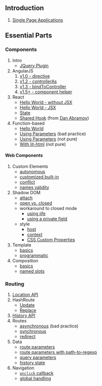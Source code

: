 ## Introduction

1. [Single Page Applications](minimal-spa/1-fundamentals)

## Essential Parts

### Components

1. Intro
   - [JQuery Plugin](components/jquery/range-slider.html)
2. AngularJS
   1. [v1.0 - directive](components/angularjs/directive/hello-world.html)
   2. [v1.2 - controllerAs](components/angularjs/controller-as/hello-world.html)
   3. [v1.3 - bindToController](components/angularjs/bindtocontroller/hello-world.html)
   4. [v1.5+ - component helper](components/angularjs/component-helper/hello-world.html)
3. React
   - [Hello World - without JSX](components/react/hello-world.html)
   - [Hello World - JSX](components/react/hello-jsx.html)
   - [State](components/react/stateful.html)
   - [Shared Hook](components/react/responsive-component/index.html)
     (from
     [Dan Abramov](https://gist.github.com/gaearon/cb5add26336003ed8c0004c4ba820eae))
4. Function-based
   - [Hello World](components/function/hello-world.html)
   - [Using Parameters](components/function/bad-update.html)
     (bad practice)
   - [Using Parameters](components/function/params.html)
     (not pure)
   - [With lit-html](components/function/with-lit-html.html)
     (not pure)

#### Web Components

1. Custom Elements
   - [autonomous](components/custom-elements/autonomous/hello-world.html)
   - [customized built-in](components/custom-elements/customized-buit-in/hello-world.html)
   - [conflict](components/custom-elements/conflict/conflict.html)
   - [names validity](components/custom-elements/names/index.html)
2. Shadow DOM
   - [attach](components/shadow-dom/attach/index.html)
   - [open vs. closed](components/shadow-dom/access/bases/index.html)
   - workaround to closed mode
     - [using iife](components/shadow-dom/access/workaround/iife/index.html)
     - [using a private field](components/shadow-dom/access/workaround/private-field/index.html)
   - style
     - [host](components/shadow-dom/style/host/index.html)
     - [context](components/shadow-dom/style/context/index.html)
     - [CSS Custom Properties](components/shadow-dom/style/custom-props/index.html)
3. Template
   - [basics](components/template/basics/index.html)
   - [programmatic](components/template/prog/index.html)
4. Composition
   - [basics](components/slot/basics/index.html)
   - [named slots](components/slot/named/index.html)

### Routing

1. [Location API](minimal-spa/2-location/)
1. HashRoute
   - [Update](minimal-spa/3-hashroute/update/)
   - [Replace](minimal-spa/3-hashroute/replace/)
1. [History API](minimal-spa/4-history-api/)
1. Routes
   - [asynchronous](minimal-spa/5-routes/1-async/) (bad
     practice)
   - [synchronous](minimal-spa/5-routes/2-sync)
   - [redirect](minimal-spa/5-routes/3-redirect)
1. Data
   - [route parameters](minimal-spa/6-data/1-route-params)
   - [route parameters with path-to-regexp](minimal-spa/6-data/1b-path-to-regexp)
   - [query parameters](minimal-spa/6-data/2-query-params)
   - [history state](minimal-spa/6-data/3-history-state)
1. Navigation
   - [`onclick` callback](minimal-spa/7-navigation/1-callback)
   - [global handling](minimal-spa/7-navigation/2-global)
